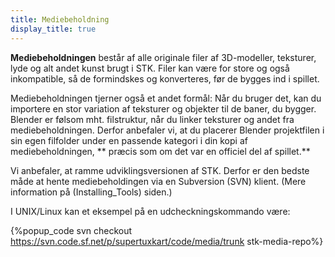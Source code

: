 ```yaml
---
title: Mediebeholdning
display_title: true
---
```

**Mediebeholdningen** består af alle originale filer af 3D-modeller, teksturer, lyde og alt andet kunst brugt i STK. Filer kan være for store og også inkompatible, så de formindskes og konverteres, før de bygges ind i spillet.

Mediebeholdningen tjerner også et andet formål: Når du bruger det, kan du importere en stor variation af teksturer og objekter til de baner, du bygger. Blender er følsom mht. filstruktur, når du linker teksturer og andet fra mediebeholdningen. Derfor anbefaler vi, at du placerer Blender projektfilen i sin egen filfolder under en passende kategori i din kopi af mediebeholdningen, ** præcis som om det var en officiel del af spillet.**

Vi anbefaler, at ramme udviklingsversionen af STK. Derfor er den bedste måde at hente mediebeholdingen via en Subversion (SVN) klient. (Mere information på (Installing_Tools) siden.)

I UNIX/Linux kan et eksempel på en udcheckningskommando være:

{%popup_code
svn checkout https://svn.code.sf.net/p/supertuxkart/code/media/trunk stk-media-repo%}
